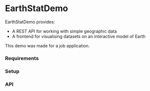 # EarthStatDemo

EarthStatDemo provides:

- A REST API for working with simple geographic data
- A frontend for visualising datasets on an interactive model of Earth

This demo was made for a job application.

### Requirements

### Setup

### API
